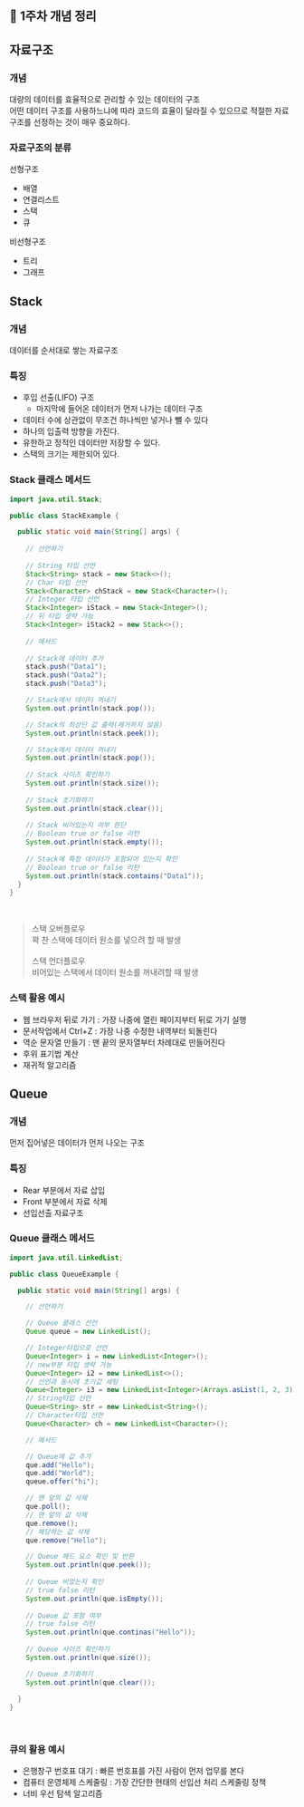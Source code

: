 ## 📍 1주차 개념 정리

## 자료구조
### 개념 
대량의 데이터를 효율적으로 관리할 수 있는 데이터의 구조
<Br>
어떤 데이터 구조를 사용하느냐에 따라 코드의 효율이 달라질 수 있으므로 적절한 자료구조를 선정하는 것이 매우 중요하다.

### 자료구조의 분류
선형구조
- 배열
- 연결리스트
- 스택
- 큐

비선형구조
- 트리
- 그래프

## Stack
### 개념
데이터를 순서대로 쌓는 자료구조

### 특징
- 후입 선출(LIFO) 구조
    - 마지막에 들어온 데이터가 먼저 나가는 데이터 구조
- 데이터 수에 상관없이 무조건 하나씩만 넣거나 뺄 수 있다
- 하나의 입출력 방향을 가진다.
- 유한하고 정적인 데이터만 저장할 수 있다.
- 스택의 크기는 제한되어 있다.

### Stack 클래스 메서드
```java
import java.util.Stack;

public class StackExample {

  public static void main(String[] args) {
      
    // 선언하기  
      
    // String 타입 선언  
    Stack<String> stack = new Stack<>();
    // Char 타입 선언
    Stack<Character> chStack = new Stack<Character>();
    // Integer 타입 선언
    Stack<Integer> iStack = new Stack<Integer>();
    // 뒤 타입 생략 가능
    Stack<Integer> iStack2 = new Stack<>();
    
    // 메서드
    
    // Stack에 데이터 추가
    stack.push("Data1");
    stack.push("Data2");
    stack.push("Data3");

    // Stack에서 데이터 꺼내기
    System.out.println(stack.pop());

    // Stack의 최상단 값 출력(제거하지 않음)
    System.out.println(stack.peek());

    // Stack에서 데이터 꺼내기
    System.out.println(stack.pop());
    
    // Stack 사이즈 확인하기
    System.out.println(stack.size());
    
    // Stack 초기화하기 
    System.out.println(stack.clear());
    
    // Stack 비어있는지 여부 판단
    // Boolean true or false 리턴
    System.out.println(stack.empty());
    
    // Stack에 특정 데이터가 포함되어 있는지 확인
    // Boolean true or false 리턴
    System.out.println(stack.contains("Data1"));
  }
}
```
<br>

> 스택 오버플로우
> <br>
> 꽉 찬 스택에 데이터 원소를 넣으려 할 때 발생
> <br>
> <br>
> 스택 언더플로우
> <br>
> 비어있는 스택에서 데이터 원소를 꺼내려할 때 발생

### 스택 활용 예시
- 웹 브라우저 뒤로 가기 : 가장 나중에 열린 페이지부터 뒤로 가기 실행
- 문서작업에서 Ctrl+Z : 가장 나중 수정한 내역부터 되돌린다
- 역순 문자열 만들기 : 맨 끝의 문자열부터 차례대로 만들어진다
- 후위 표기법 계산
- 재귀적 알고리즘

## Queue
### 개념
먼저 집어넣은 데이터가 먼저 나오는 구조

### 특징
- Rear 부분에서 자료 삽입
- Front 부분에서 자료 삭제
- 선입선출 자료구조

### Queue 클래스 메서드
```java
import java.util.LinkedList;

public class QueueExample {

  public static void main(String[] args) {

    // 선언하기  

    // Queue 클래스 선언
    Queue queue = new LinkedList();

    // Integer타입으로 선언
    Queue<Integer> i = new LinkedList<Integer>();
    // new부분 타입 생략 가능
    Queue<Integer> i2 = new LinkedList<>();
    // 선언과 동시에 초기값 세팅
    Queue<Integer> i3 = new LinkedList<Integer>(Arrays.asList(1, 2, 3));
    // String타입 선언
    Queue<String> str = new LinkedList<String>();
    // Character타입 선언    
    Queue<Character> ch = new LinkedList<Character>();

    // 메서드

    // Queue에 값 추가
    que.add("Hello");
    que.add("World");
    queue.offer("hi");

    // 맨 앞의 값 삭제
    que.poll();
    // 맨 앞의 값 삭제
    que.remove();
    // 해당하는 값 삭제
    que.remove("Hello");

    // Queue 헤드 요소 확인 및 반환
    System.out.println(que.peek());
    
    // Queue 비었는지 확인
    // true false 리턴
    System.out.println(que.isEmpty());
    
    // Queue 값 포함 여부
    // true false 리턴
    System.out.println(que.continas("Hello"));
    
    // Queue 사이즈 확인하기
    System.out.println(que.size());

    // Queue 초기화하기
    System.out.println(que.clear());
    
  }
}
  
  
```

### 큐의 활용 예시
- 은행창구 번호표 대기 : 빠른 번호표를 가진 사람이 먼저 업무를 본다
- 컴퓨터 운영체제 스케줄링 : 가장 간단한 현태의 선입선 처리 스케줄링 정책
- 너비 우선 탐색 알고리즘 
